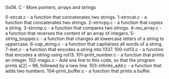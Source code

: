 0x06. C - More pointers, arrays and strings

0-strcat.c - a function that concatenates two strings.
1-strncat.c - a function that concatenates two strings.
2-strncpy.c - a function that copies a string.
3-strcmp.c -  a function that compares two strings.
4-rev_array.c - a function that reverses the content of an array of integers.
5-string_toupper.c - a function that changes all lowercase letters of a string to uppercase.
6-cap_string.c - a function that capitalizes all words of a string.
7-leet.c - a function that encodes a string into 1337.
100-rot13.c -  a function that encodes a string using rot13.
101-print_number.c - a function that prints an integer.
102-magic.c - Add one line to this code, so that the program prints a[2] = 98, followed by a new line.
103-infinite_add.c - a function that adds two numbers.
104-print_buffer.c -  a function that prints a buffer.
